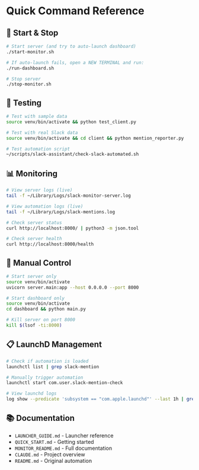 # Quick Command Reference

## 🚀 Start & Stop

```bash
# Start server (and try to auto-launch dashboard)
./start-monitor.sh

# If auto-launch fails, open a NEW TERMINAL and run:
./run-dashboard.sh

# Stop server
./stop-monitor.sh
```

## 🧪 Testing

```bash
# Test with sample data
source venv/bin/activate && python test_client.py

# Test with real Slack data
source venv/bin/activate && cd client && python mention_reporter.py

# Test automation script
~/scripts/slack-assistant/check-slack-automated.sh
```

## 📊 Monitoring

```bash
# View server logs (live)
tail -f ~/Library/Logs/slack-monitor-server.log

# View automation logs (live)
tail -f ~/Library/Logs/slack-mentions.log

# Check server status
curl http://localhost:8000/ | python3 -m json.tool

# Check server health
curl http://localhost:8000/health
```

## 🔧 Manual Control

```bash
# Start server only
source venv/bin/activate
uvicorn server.main:app --host 0.0.0.0 --port 8000

# Start dashboard only
source venv/bin/activate
cd dashboard && python main.py

# Kill server on port 8000
kill $(lsof -ti:8000)
```

## 📋 LaunchD Management

```bash
# Check if automation is loaded
launchctl list | grep slack-mention

# Manually trigger automation
launchctl start com.user.slack-mention-check

# View launchd logs
log show --predicate 'subsystem == "com.apple.launchd"' --last 1h | grep slack
```

## 📚 Documentation

- `LAUNCHER_GUIDE.md` - Launcher reference
- `QUICK_START.md` - Getting started
- `MONITOR_README.md` - Full documentation
- `CLAUDE.md` - Project overview
- `README.md` - Original automation
